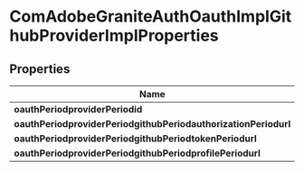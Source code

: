 
# ComAdobeGraniteAuthOauthImplGithubProviderImplProperties

## Properties
Name | Type | Description | Notes
------------ | ------------- | ------------- | -------------
**oauthPeriodproviderPeriodid** | [**ConfigNodePropertyString**](ConfigNodePropertyString.md) |  |  [optional]
**oauthPeriodproviderPeriodgithubPeriodauthorizationPeriodurl** | [**ConfigNodePropertyString**](ConfigNodePropertyString.md) |  |  [optional]
**oauthPeriodproviderPeriodgithubPeriodtokenPeriodurl** | [**ConfigNodePropertyString**](ConfigNodePropertyString.md) |  |  [optional]
**oauthPeriodproviderPeriodgithubPeriodprofilePeriodurl** | [**ConfigNodePropertyString**](ConfigNodePropertyString.md) |  |  [optional]



